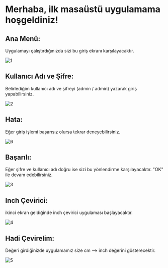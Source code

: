 # Merhaba, ilk masaüstü uygulamama hoşgeldiniz!


 ## Ana Menü:
Uygulamayı çalıştırdığınızda sizi bu giriş ekranı karşılayacaktır.

![1](https://github.com/elfdrkn/Proje3/assets/54261034/b56d1f04-b56b-464d-b11d-fdfcd8242397)

## Kullanıcı Adı ve Şifre:
Belirlediğim kullanıcı adı ve şifreyi (admin / admin) yazarak giriş yapabilirsiniz.

![2](https://github.com/elfdrkn/Proje3/assets/54261034/b278fa2e-ca31-404d-85bb-53f28bd0ed4b)

## Hata:
Eğer giriş işlemi başarısız olursa tekrar deneyebilirsiniz.

![6](https://github.com/elfdrkn/Proje3/assets/54261034/bdb18419-676d-451a-bf0a-c92503e5f6b9)

## Başarılı:
Eğer şifre ve kullanıcı adı doğru ise sizi bu yönlendirme karşılayacaktır. "OK" ile devam edebilirsiniz.

![3](https://github.com/elfdrkn/Proje3/assets/54261034/93b98f08-1765-4a6e-88c1-d4db555ee334)

## Inch Çevirici:
ikinci ekran geldiğinde inch çevirici uygulaması başlayacaktır. 

![4](https://github.com/elfdrkn/Proje3/assets/54261034/968f7739-6cb2-4cf7-b880-92ac25f0e604)

## Hadi Çevirelim:
Değeri girdiğinizde uygulamamız size cm --> inch değerini gösterecektir.

![5](https://github.com/elfdrkn/Proje3/assets/54261034/ed29d601-a5d2-4cbb-ad84-606367af8bae)

